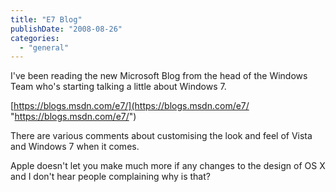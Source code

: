 ```yaml
---
title: "E7 Blog"
publishDate: "2008-08-26"
categories: 
  - "general"
---
```


I've been reading the new Microsoft Blog from the head of the Windows Team who's starting talking a little about Windows 7.

[https://blogs.msdn.com/e7/](https://blogs.msdn.com/e7/ "https://blogs.msdn.com/e7/")

There are various comments about customising the look and feel of Vista and Windows 7 when it comes. 

Apple doesn't let you make much more if any changes to the design of OS X and I don't hear people complaining why is that?
